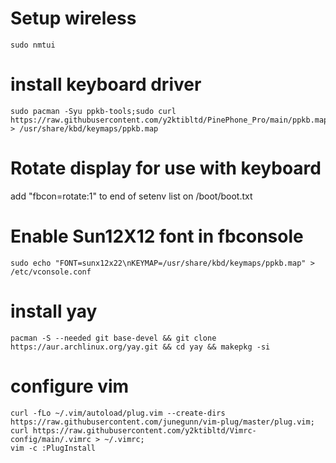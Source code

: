# Setup wireless
    sudo nmtui

# install keyboard driver
    sudo pacman -Syu ppkb-tools;sudo curl https://raw.githubusercontent.com/y2ktibltd/PinePhone_Pro/main/ppkb.map > /usr/share/kbd/keymaps/ppkb.map
    
# Rotate display for use with keyboard
 add "fbcon=rotate:1" to end of setenv list on /boot/boot.txt
    
# Enable Sun12X12 font in fbconsole
    sudo echo "FONT=sunx12x22\nKEYMAP=/usr/share/kbd/keymaps/ppkb.map" > /etc/vconsole.conf
    
# install yay
    pacman -S --needed git base-devel && git clone https://aur.archlinux.org/yay.git && cd yay && makepkg -si

# configure vim
    curl -fLo ~/.vim/autoload/plug.vim --create-dirs https://raw.githubusercontent.com/junegunn/vim-plug/master/plug.vim;
    curl https://raw.githubusercontent.com/y2ktibltd/Vimrc-config/main/.vimrc > ~/.vimrc;
    vim -c :PlugInstall

